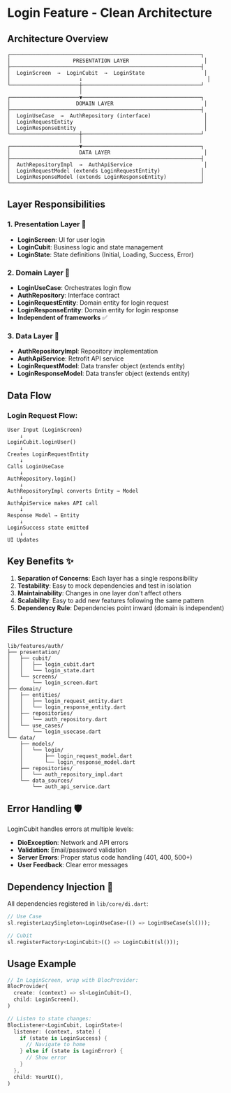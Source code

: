 # Login Feature - Clean Architecture

## Architecture Overview

```
┌─────────────────────────────────────────────────────────────┐
│                    PRESENTATION LAYER                        │
├─────────────────────────────────────────────────────────────┤
│  LoginScreen  →  LoginCubit  →  LoginState                   │
│                      ↓                                        │
└──────────────────────┼──────────────────────────────────────┘
                       │
┌──────────────────────▼──────────────────────────────────────┐
│                     DOMAIN LAYER                             │
├─────────────────────────────────────────────────────────────┤
│  LoginUseCase  →  AuthRepository (interface)                 │
│  LoginRequestEntity                                          │
│  LoginResponseEntity                                         │
└──────────────────────┼──────────────────────────────────────┘
                       │
┌──────────────────────▼──────────────────────────────────────┐
│                      DATA LAYER                              │
├─────────────────────────────────────────────────────────────┤
│  AuthRepositoryImpl  →  AuthApiService                       │
│  LoginRequestModel (extends LoginRequestEntity)             │
│  LoginResponseModel (extends LoginResponseEntity)           │
└─────────────────────────────────────────────────────────────┘
```

## Layer Responsibilities

### 1. **Presentation Layer** 📱
- **LoginScreen**: UI for user login
- **LoginCubit**: Business logic and state management
- **LoginState**: State definitions (Initial, Loading, Success, Error)

### 2. **Domain Layer** 🎯
- **LoginUseCase**: Orchestrates login flow
- **AuthRepository**: Interface contract
- **LoginRequestEntity**: Domain entity for login request
- **LoginResponseEntity**: Domain entity for login response
- **Independent of frameworks** ✅

### 3. **Data Layer** 💾
- **AuthRepositoryImpl**: Repository implementation
- **AuthApiService**: Retrofit API service
- **LoginRequestModel**: Data transfer object (extends entity)
- **LoginResponseModel**: Data transfer object (extends entity)

## Data Flow

### Login Request Flow:
```
User Input (LoginScreen)
    ↓
LoginCubit.loginUser()
    ↓
Creates LoginRequestEntity
    ↓
Calls LoginUseCase
    ↓
AuthRepository.login()
    ↓
AuthRepositoryImpl converts Entity → Model
    ↓
AuthApiService makes API call
    ↓
Response Model → Entity
    ↓
LoginSuccess state emitted
    ↓
UI Updates
```

## Key Benefits ✨

1. **Separation of Concerns**: Each layer has a single responsibility
2. **Testability**: Easy to mock dependencies and test in isolation
3. **Maintainability**: Changes in one layer don't affect others
4. **Scalability**: Easy to add new features following the same pattern
5. **Dependency Rule**: Dependencies point inward (domain is independent)

## Files Structure

```
lib/features/auth/
├── presentation/
│   ├── cubit/
│   │   ├── login_cubit.dart
│   │   └── login_state.dart
│   └── screens/
│       └── login_screen.dart
├── domain/
│   ├── entities/
│   │   ├── login_request_entity.dart
│   │   └── login_response_entity.dart
│   ├── repositories/
│   │   └── auth_repository.dart
│   └── use_cases/
│       └── login_usecase.dart
└── data/
    ├── models/
    │   └── login/
    │       ├── login_request_model.dart
    │       └── login_response_model.dart
    ├── repositories/
    │   └── auth_repository_impl.dart
    └── data_sources/
        └── auth_api_service.dart
```

## Error Handling 🛡️

LoginCubit handles errors at multiple levels:
- **DioException**: Network and API errors
- **Validation**: Email/password validation
- **Server Errors**: Proper status code handling (401, 400, 500+)
- **User Feedback**: Clear error messages

## Dependency Injection 💉

All dependencies registered in `lib/core/di.dart`:
```dart
// Use Case
sl.registerLazySingleton<LoginUseCase>(() => LoginUseCase(sl()));

// Cubit
sl.registerFactory<LoginCubit>(() => LoginCubit(sl()));
```

## Usage Example

```dart
// In LoginScreen, wrap with BlocProvider:
BlocProvider(
  create: (context) => sl<LoginCubit>(),
  child: LoginScreen(),
)

// Listen to state changes:
BlocListener<LoginCubit, LoginState>(
  listener: (context, state) {
    if (state is LoginSuccess) {
      // Navigate to home
    } else if (state is LoginError) {
      // Show error
    }
  },
  child: YourUI(),
)
```
